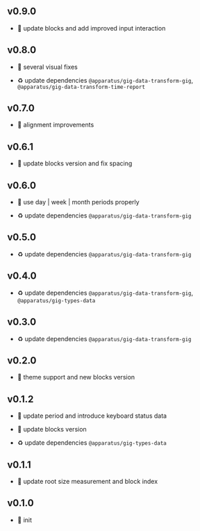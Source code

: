 ## v0.9.0

* 🌱 update blocks and add improved input interaction

## v0.8.0

* 🐞 several visual fixes

* ♻️ update dependencies `@apparatus/gig-data-transform-gig`, `@apparatus/gig-data-transform-time-report`

## v0.7.0

* 🌱 alignment improvements

## v0.6.1

* 🐞 update blocks version and fix spacing

## v0.6.0

* 🌱 use day | week | month periods properly

* ♻️ update dependencies `@apparatus/gig-data-transform-gig`

## v0.5.0

* ♻️ update dependencies `@apparatus/gig-data-transform-gig`

## v0.4.0

* ♻️ update dependencies `@apparatus/gig-data-transform-gig`, `@apparatus/gig-types-data`

## v0.3.0

* ♻️ update dependencies `@apparatus/gig-data-transform-gig`

## v0.2.0

* 🌱 theme support and new blocks version

## v0.1.2

* 🐞 update period and introduce keyboard status data

* 🐞 update blocks version

* ♻️ update dependencies `@apparatus/gig-types-data`

## v0.1.1

* 🐞 update root size measurement and block index

## v0.1.0

* 🐣 init
